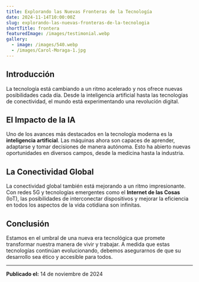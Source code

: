 ```yaml
---
title: Explorando las Nuevas Fronteras de la Tecnología
date: 2024-11-14T10:00:00Z
slug: explorando-las-nuevas-fronteras-de-la-tecnologia
shortTitle: frontera
featuredImage: /images/testimonial.webp
gallery:
  - image: /images/540.webp
  - /images/Carol-Moraga-1.jpg
---
```


## Introducción

La tecnología está cambiando a un ritmo acelerado y nos ofrece nuevas posibilidades cada día. Desde la inteligencia artificial hasta las tecnologías de conectividad, el mundo está experimentando una revolución digital.

## El Impacto de la IA

Uno de los avances más destacados en la tecnología moderna es la **inteligencia artificial**. Las máquinas ahora son capaces de aprender, adaptarse y tomar decisiones de manera autónoma. Esto ha abierto nuevas oportunidades en diversos campos, desde la medicina hasta la industria.

## La Conectividad Global

La conectividad global también está mejorando a un ritmo impresionante. Con redes 5G y tecnologías emergentes como el **Internet de las Cosas** (IoT), las posibilidades de interconectar dispositivos y mejorar la eficiencia en todos los aspectos de la vida cotidiana son infinitas.

## Conclusión

Estamos en el umbral de una nueva era tecnológica que promete transformar nuestra manera de vivir y trabajar. A medida que estas tecnologías continúan evolucionando, debemos asegurarnos de que su desarrollo sea ético y accesible para todos.

---

**Publicado el:** 14 de noviembre de 2024
